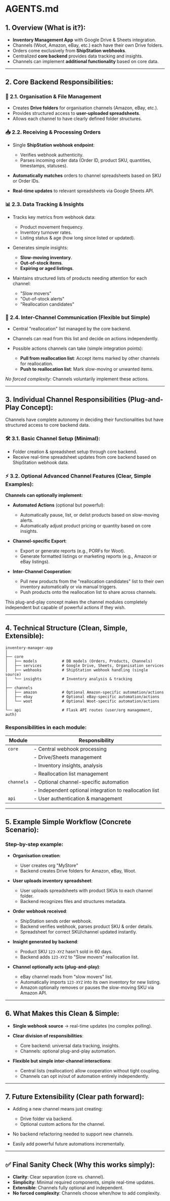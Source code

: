 # AGENTS.md

## 1. **Overview (What is it?):**

* **Inventory Management App** with Google Drive & Sheets integration.
* Channels (Woot, Amazon, eBay, etc.) each have their own Drive folders.
* Orders come exclusively from **ShipStation webhooks**.
* Centralized **core backend** provides data tracking and insights.
* Channels can implement **additional functionality** based on core data.

---

## 2. **Core Backend Responsibilities:**

### 📂 **2.1. Organisation & File Management**

* Creates **Drive folders** for organisation channels (Amazon, eBay, etc.).
* Provides structured access to **user-uploaded spreadsheets**.
* Allows each channel to have clearly defined folder structures.

### 📥 **2.2. Receiving & Processing Orders**

* Single **ShipStation webhook endpoint**:

  * Verifies webhook authenticity.
  * Parses incoming order data (Order ID, product SKU, quantities, timestamps, statuses).
* **Automatically matches** orders to channel spreadsheets based on SKU or Order IDs.
* **Real-time updates** to relevant spreadsheets via Google Sheets API.

### 📊 **2.3. Data Tracking & Insights**

* Tracks key metrics from webhook data:

  * Product movement frequency.
  * Inventory turnover rates.
  * Listing status & age (how long since listed or updated).
* Generates simple insights:

  * **Slow-moving inventory**.
  * **Out-of-stock items**.
  * **Expiring or aged listings**.
* Maintains structured lists of products needing attention for each channel:

  * "Slow movers"
  * "Out-of-stock alerts"
  * "Reallocation candidates"

### 🔗 **2.4. Inter-Channel Communication (Flexible but Simple)**

* Central "reallocation" list managed by the core backend.
* Channels can read from this list and decide on actions independently.
* Possible actions channels can take (simple integration points):

  * **Pull from reallocation list**: Accept items marked by other channels for reallocation.
  * **Push to reallocation list**: Mark slow-moving or unwanted items.

*No forced complexity*: Channels voluntarily implement these actions.

---

## 3. **Individual Channel Responsibilities (Plug-and-Play Concept):**

Channels have complete autonomy in deciding their functionalities but have structured access to core backend data.

### 🛠️ **3.1. Basic Channel Setup (Minimal):**

* Folder creation & spreadsheet setup through core backend.
* Receive real-time spreadsheet updates from core backend based on ShipStation webhook data.

### ⚡ **3.2. Optional Advanced Channel Features (Clear, Simple Examples):**

**Channels can optionally implement:**

* **Automated Actions** (optional but powerful):

  * Automatically pause, list, or delist products based on slow-moving alerts.
  * Automatically adjust product pricing or quantity based on core insights.
* **Channel-specific Export**:

  * Export or generate reports (e.g., PORFs for Woot).
  * Generate formatted listings or marketing reports (e.g., Amazon or eBay listings).
* **Inter-Channel Cooperation**:

  * Pull new products from the "reallocation candidates" list to their own inventory automatically or via manual triggers.
  * Push products onto the reallocation list to share across channels.

This plug-and-play concept makes the channel modules completely independent but capable of powerful actions if they wish.

---

## 4. **Technical Structure (Clean, Simple, Extensible):**

```
inventory-manager-app
│
├── core
│   ├── models           # DB models (Orders, Products, Channels)
│   ├── services         # Google Drive, Sheets, Organisation services
│   ├── webhooks         # ShipStation webhook handling (single source)
│   └── insights         # Inventory analysis & tracking
│
├── channels
│   ├── amazon           # Optional Amazon-specific automation/actions
│   ├── ebay             # Optional eBay-specific automation/actions
│   └── woot             # Optional Woot-specific automation/actions
│
└── api                  # Flask API routes (user/org management, auth)
```

### **Responsibilities in each module:**

| Module     | Responsibility                                          |
| ---------- | ------------------------------------------------------- |
| `core`     | - Central webhook processing                            |
|            | - Drive/Sheets management                               |
|            | - Inventory insights, analysis                          |
|            | - Reallocation list management                          |
| `channels` | - Optional channel-specific automation                  |
|            | - Independent optional integration to reallocation list |
| `api`      | - User authentication & management                      |

---

## 5. **Example Simple Workflow (Concrete Scenario):**

### **Step-by-step example:**

* **Organisation creation**:

  * User creates org "MyStore"
  * Backend creates Drive folders for Amazon, eBay, Woot.

* **User uploads inventory spreadsheet**:

  * User uploads spreadsheets with product SKUs to each channel folder.
  * Backend recognizes files and structures metadata.

* **Order webhook received**:

  * ShipStation sends order webhook.
  * Backend verifies webhook, parses product SKU & order details.
  * Spreadsheet for correct SKU/channel updated instantly.

* **Insight generated by backend**:

  * Product SKU `123-XYZ` hasn't sold in 60 days.
  * Backend adds `123-XYZ` to "Slow movers" reallocation list.

* **Channel optionally acts (plug-and-play)**:

  * eBay channel reads from "slow movers" list.
  * Automatically imports `123-XYZ` into its own inventory for new listing.
  * Amazon optionally removes or pauses the slow-moving SKU via Amazon API.

---

## 6. **What Makes this Clean & Simple:**

* **Single webhook source** → real-time updates (no complex polling).
* **Clear division of responsibilities**:

  * Core backend: universal data tracking, insights.
  * Channels: optional plug-and-play automation.
* **Flexible but simple inter-channel interactions**:

  * Central lists (reallocation) allow cooperation without tight coupling.
  * Channels can opt in/out of automation entirely independently.

---

## 7. **Future Extensibility (Clear path forward):**

* Adding a new channel means just creating:

  * Drive folder via backend.
  * Optional custom actions for the channel.
* No backend refactoring needed to support new channels.
* Easily add powerful future automations incrementally.

---

## ✅ **Final Sanity Check (Why this works simply):**

* **Clarity**: Clear separation (core vs. channel).
* **Simplicity**: Minimal required components, simple real-time updates.
* **Extensible**: Channels fully optional and independent.
* **No forced complexity**: Channels choose when/how to add complexity.